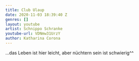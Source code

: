 ```yaml
---
title: Club Ulaup
date: 2020-11-03 18:39:40 Z
genres: []
layout: youtube
artist: Schnippo Schranke
youtube-url: VDNmw31UrzY
author: Katharina Corona
---
```


...das Leben ist hier leicht, aber nüchtern sein ist schwierig^^